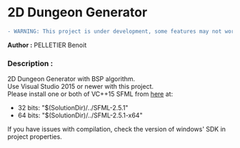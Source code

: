 # 2D Dungeon Generator

```diff
- WARNING: This project is under development, some features may not work yet.
```

<b>Author :</b> PELLETIER Benoit

### Description :
2D Dungeon Generator with BSP algorithm. <br>
Use Visual Studio 2015 or newer with this project. <br>
Please install one or both of VC++15 SFML from [here](https://www.sfml-dev.org/download/sfml/2.5.1/index-fr.php) at:
- 32 bits: "$(SolutionDir)/../SFML-2.5.1"
- 64 bits: "$(SolutionDir)/../SFML-2.5.1-x64"

If you have issues with compilation, check the version of windows' SDK in project properties. <br>

